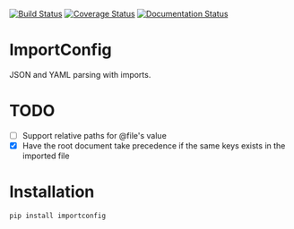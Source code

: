 [![Build Status](https://travis-ci.org/Dinoshauer/ImportConfig.svg?branch=master)](https://travis-ci.org/Dinoshauer/ImportConfig)
[![Coverage Status](https://coveralls.io/repos/Dinoshauer/ImportConfig/badge.png)](https://coveralls.io/r/Dinoshauer/ImportConfig)
[![Documentation Status](https://readthedocs.org/projects/importconfig/badge/?version=latest)](https://readthedocs.org/projects/importconfig/?badge=latest)


ImportConfig
============

JSON and YAML parsing with imports.

# TODO

- [ ] Support relative paths for @file's value
- [x] Have the root document take precedence if the same keys exists in the imported file

# Installation

    pip install importconfig
